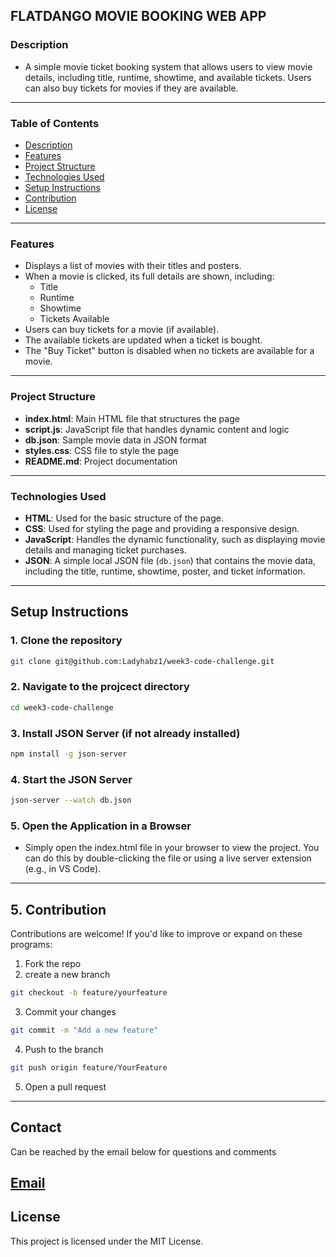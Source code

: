 ## FLATDANGO MOVIE BOOKING WEB APP

### Description
+ A simple movie ticket booking system that allows users to view movie details, including title, runtime, showtime, and available tickets. Users can also buy tickets for movies if they are available.
---
### Table of Contents
- [Description](#description)
- [Features](#features)
- [Project Structure](#project-structure)
- [Technologies Used](#technologies-used)
- [Setup Instructions](#setup-instructions)
- [Contribution](#how-to-contribute)
- [License](#license)
---
### Features 
- Displays a list of movies with their titles and posters.
- When a movie is clicked, its full details are shown, including:
  - Title
  - Runtime
  - Showtime
  - Tickets Available
- Users can buy tickets for a movie (if available).
- The available tickets are updated when a ticket is bought.
- The "Buy Ticket" button is disabled when no tickets are available for a movie.
---
### Project Structure

- **index.html**: Main HTML file that structures the page
- **script.js**: JavaScript file that handles dynamic content and logic
- **db.json**: Sample movie data in JSON format
- **styles.css**: CSS file to style the page
- **README.md**: Project documentation
---
### Technologies Used 

- **HTML**: Used for the basic structure of the page.
- **CSS**: Used for styling the page and providing a responsive design.
- **JavaScript**: Handles the dynamic functionality, such as displaying movie details and managing ticket purchases.
- **JSON**: A simple local JSON file (`db.json`) that contains the movie data, including the title, runtime, showtime, poster, and ticket information.
---
## Setup Instructions

### 1. Clone the repository

```bash
git clone git@github.com:Ladyhabz1/week3-code-challenge.git
```

### 2. Navigate to the projcect directory

```bash
cd week3-code-challenge
```

### 3. Install JSON Server (if not already installed)

```bash
npm install -g json-server
```

### 4. Start the JSON Server

```bash
json-server --watch db.json
```

### 5. Open the Application in a Browser
+ Simply open the index.html file in your browser to view the project. You can do this by double-clicking the file or using a live server extension (e.g., in VS Code).
---

## 5. Contribution

Contributions are welcome! If you'd like to improve or expand on these programs:

1. Fork the repo
2. create a new branch 

```bash
git checkout -b feature/yourfeature
```
3. Commit your changes 

```bash 
git commit -m "Add a new feature"
```

4. Push to the branch
``` bash
git push origin feature/YourFeature 
```

5. Open a pull request 
---
## Contact
Can be reached by the email below for questions and comments 

[Email](guyohabibahassan@gmail.com)
---
## License
This project is licensed under the MIT License.